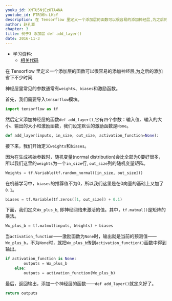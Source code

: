 ```yaml
---
youku_id: XMTU5NjEzOTA4NA
youtube_id: FTR36h-LKcY
description: 在 Tensorflow 里定义一个添加层的函数可以很容易的添加神经层,为之后的添加省下不少时间.
author: 赵孔亚
chapter: 3
title: 例子3 添加层 def add_layer()
date: 2016-11-3
---
```

* 学习资料:
  * [相关代码](https://github.com/MorvanZhou/tutorials/blob/master/tensorflowTUT/tensorflow10_def_add_layer.py)
  
在 Tensorflow 里定义一个添加层的函数可以很容易的添加神经层,为之后的添加省下不少时间.

神经层里常见的参数通常有`weights`、`biases`和激励函数。

首先，我们需要导入`tensorflow`模块。

```python
import tensorflow as tf
```

然后定义添加神经层的函数`def add_layer()`,它有四个参数：输入值、输入的大小、输出的大小和激励函数，我们设定默认的激励函数是`None`。

```python
def add_layer(inputs, in_size, out_size, activation_function=None):    
```

接下来，我们开始定义`weights`和`biases`。

因为在生成初始参数时，随机变量(normal distribution)会比全部为0要好很多，所以我们这里的`weights`为一个`in_size`行, `out_size`列的随机变量矩阵。

```python
Weights = tf.Variable(tf.random_normal([in_size, out_size]))
```

在机器学习中，`biases`的推荐值不为0，所以我们这里是在0向量的基础上又加了`0.1`。

```python
biases = tf.Variable(tf.zeros([1, out_size]) + 0.1)
```

下面，我们定义`Wx_plus_b`, 即神经网络未激活的值。其中，`tf.matmul()`是矩阵的乘法。

```python
Wx_plus_b = tf.matmul(inputs, Weights) + biases
```

当`activation_function`——激励函数为`None`时，输出就是当前的预测值——`Wx_plus_b`，不为`None`时，就把`Wx_plus_b`传到`activation_function()`函数中得到输出。

```python
if activation_function is None:
        outputs = Wx_plus_b
    else:
        outputs = activation_function(Wx_plus_b)
```

最后，返回输出，添加一个神经层的函数——`def add_layer()`就定义好了。

```python
return outputs
```


